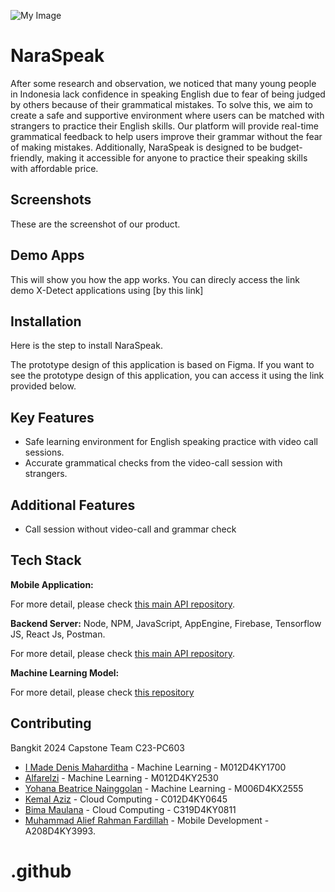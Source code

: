 ![My Image](https://github.com/Bangkit-ENTR-H130/NaraSpeak-Android/blob/master/app/WhatsApp%20Image%202024-06-20%20at%2019.49.27.jpeg)
# NaraSpeak

After some research and observation, we noticed that many young people in Indonesia lack confidence in speaking English due to fear of being judged by others because of their grammatical mistakes. To solve this, we aim to create a safe and supportive environment where users can be matched with strangers to practice their English skills. Our platform will provide real-time grammatical feedback to help users improve their grammar without the fear of making mistakes. Additionally, NaraSpeak is designed to be budget-friendly, making it accessible for anyone to practice their speaking skills with affordable price.

## Screenshots
These are the screenshot of our product.

## Demo Apps
This will show you how the app works. You can direcly access the link demo X-Detect applications using [by this link]

## Installation
Here is the step to install NaraSpeak.

The prototype design of this application is based on Figma. If you want to see the prototype design of this application, you can access it using the link provided below.

## Key Features
-  Safe learning environment for English speaking practice with video call sessions.
-  Accurate grammatical checks from the video-call session with strangers.

## Additional Features
-  Call session without video-call and grammar check

## Tech Stack
**Mobile Application:** 

For more detail, please check [this main API repository](https://github.com/Bangkit-ENTR-H130/NaraSpeak-Android).

**Backend Server:** Node, NPM, JavaScript, AppEngine, Firebase, Tensorflow JS, React Js, Postman.

For more detail, please check [this main API repository](https://github.com/Bangkit-ENTR-H130/RealTime_STT/tree/main/Real-time-transcription-with-Google-speech-to-text-API-main).

**Machine Learning Model:** 

For more detail, please check [this repository](https://github.com/Bangkit-ENTR-H130/NaraSpeak-ML)

## Contributing
Bangkit 2024 Capstone Team C23-PC603
- [I Made Denis Maharditha](https://www.linkedin.com/in/i-made-denis-maharditha/) - Machine Learning - M012D4KY1700
- [Alfarelzi](https://www.linkedin.com/in/alfarelzi/) - Machine Learning - M012D4KY2530
- [Yohana Beatrice Nainggolan](https://www.linkedin.com/in/yohana-beatrice-nainggolan-29286a20a/) - Machine Learning - M006D4KX2555
- [Kemal Aziz](https://www.linkedin.com/in/kemal-aziz-3a54a3261/) - Cloud Computing - C012D4KY0645
- [Bima Maulana](https://www.linkedin.com/in/bimaulan/) - Cloud Computing - C319D4KY0811
- [Muhammad Alief Rahman Fardillah](https://www.linkedin.com/in/muhalief/) - Mobile Development - A208D4KY3993.

# .github
